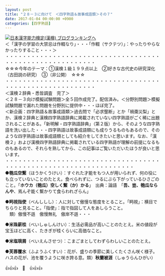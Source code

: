 ```yaml
---
layout: post
title: "２８－３に向けて　＜四字熟語＆故事成語類＞その７"
date: 2017-01-04 00:00:00 +0900
categories: [四字熟語]
---
```


[![](/syuusyuu9701/assets/images/２８－３に向けて-＜四字熟語＆故事成語類＞その７-br_c_3028_1.gif)](http://blog.with2.net/link.php?1659096:3028 "日本漢字能力検定(漢検) ブログランキングへ")[日本漢字能力検定(漢検) ブログランキングへ](http://blog.with2.net/link.php?1659096:3028)  
＜「漢字の学習の大禁忌は作輟なり」・・・「作輟（サクテツ）」：やったりやらなかったりすること・・・＞  
・・・・・・・・・・・・・・・・・・・・・・・・・・・・・・・・・・・・・・・・・・・・・・・・・・・・・・・・・  
☆☆☆今年のテーマ：①漢検１級１９９点以上　②好きな古代史の研究深化（古田説の研究）　③（非公開）　☆☆☆　　  
・・・・・・・・・・・・・・・・・・・・・・・・・・・・・・・・・・・・・・・・・・・・・・・・・・・・・・・・・  
＜漢検２辞典・悉皆調査　完了＞  
＜２８－３向け模擬試験問題＞全５回作成完了。配信済み。＜分野別問題＞模擬試験問題で漏れた問題を分野別に提供中・・・ほぼ完了。  
＜新企画：四字熟語＆故事成語類＞過去問で「必求壟断」とか「禍棗災梨」とか、漢検２辞典と漢検四字熟語辞典に掲載されていない四字熟語がごく稀に出題されることがある。「新明解・四字熟語辞典」（第２版）から、そのような四字熟語を洗い出した・・・四字熟語は故事成語類にも成りうるものもあるので、そのような四字熟語は故事成語類としても紹介をしてきたいと思います。なお、「漢検２」および漢検四字熟語辞典に掲載されている四字熟語が理解の前提になるものもあるので、それらを熟してから、この記事はご覧いただいたほうが良いと思います。  
・・・・・・・・・・・・・・・・・・・・・・・・・・・・・・・・・・・・・・・・・・・・・・・・・・・・・・・・・・・・・・・・・・  
●**匏瓜空繋**（ほうかくうけい）：すぐれた才能をもつ人が用いられず、何の役にも立っていないことのたとえ。食べられずに、つるにぶら下がっているひさごのこと。「**ホウカ（匏瓜）空しく繋（か）かる**」　出典：論語　「**吾、豈、匏瓜ならんや**、焉んぞ能く繋かりて食らわれざらん」  
  
●**眄視指使**（べんししし）：人に対して傲慢な態度をとること。「眄視」：横目でちらりと見ること。「指使」：指で指図して人をあしらうこと。  
　類）傲慢不遜　傲慢無礼　傲岸不遜・・・  
  
●**米珠薪桂**（べいしゅしんけい）：生活必需品が高いことのたとえ。米の値段が宝玉ほどに高く、たきぎが桂くらいに高価なこと。  
  
●**米塩瑣屑**（べいえんさせつ）：こまごまとしてわずらわしいことのたとえ。  
  
●**芙蓉覆水**（ふようふくすい）：花が、盛りの季節に美しくたくさん咲く様子。ハスの花が、池を覆うように咲き誇る意。類）**秋蘭被涯**（しゅうらんひがい）  
  
👍👍👍　🐔　👍👍👍  
  
  
  
  